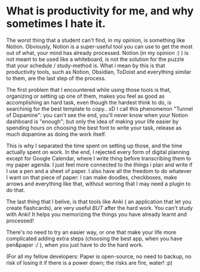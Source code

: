 # What is productivity for me, and why sometimes I hate it. 

The worst thing that a student can't find, in my opinion, is something like Notion. Obviously, Notion is a super-useful tool you can use
to get the most out of what, your mind has already processed. Notion (in my opinion :) ) is not meant to be used like a whiteboard, is not the solution for the puzzle that your schedule / study-method is. What i mean by this is that productivity tools, such as Notion, Obsidian, ToDoist and everything similar to them, are the last step of the process. 

The first problem that I encountered while using those tools is that, organizing or setting up one of them, makes you feel as good as accomplishing an hard task, even though the hardest think to do, is searchinig for the best template to copy.. xD
I call this phenomenon "Tunnel of Dopamine": you can't see the end, you'll never know when your Notion dashboard is "enough"; but only the idea of making your life easier by spending hours on choosing the best font to write your task, release as much dopamine as doing the work itself. 

This is why I separated the time spent on setting up those, and the time actually spent on work. In the end, I rejected every form of digital planning except for Google Calendar, where I write thing before transcribing them to my paper agenda. I just feel more connected to the things i plan and write if I use a pen and a sheet of paper. I also have all the freedom to do whatever I want on that piece of paper: I can make doodles, checkboxes, make arrows and everything like that, without worring that I may need a plugin to do that. 

The last thing that I belive, is that tools like Anki ( an application that let you create flashcards), are very useful *BUT* after the hard work. You can't study with Anki! It helps you memorizing the things you have already learnt and processed! 

There's no need to try an easier way, or one that make your life more complicated adding extra steps (choosing the best app, when you have pen&paper :/ ), when you just have to do the hard work.

(For all my fellow developers: Paper is open-source, no need to backup, no risk of losing it if there is a power down; the risks are fire, water! :p)